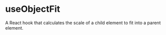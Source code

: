 # useObjectFit

A React hook that calculates the scale of a child element to fit into a parent element.